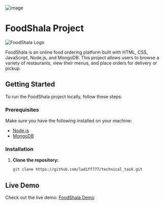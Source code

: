 ![image](https://github.com/ladiff777/technical_task/assets/81437219/1bcd2c5c-b8a1-4d49-ada8-04743ac939fc)
# FoodShala Project

![FoodShala Logo](https://your-logo-url.png)

FoodShala is an online food ordering platform built with HTML, CSS, JavaScript, Node.js, and MongoDB. This project allows users to browse a variety of restaurants, view their menus, and place orders for delivery or pickup.

## Getting Started

To run the FoodShala project locally, follow these steps:

### Prerequisites

Make sure you have the following installed on your machine:

- [Node.js](https://nodejs.org/)
- [MongoDB](https://www.mongodb.com/try/download/community)

### Installation

1. **Clone the repository:**

   ```bash
   git clone https://github.com/ladiff777/technical_task.git


## Live Demo

Check out the live demo: [FoodShala Demo](https://659e7573697f68ca991f23e1--deluxe-mooncake-3a2cc0.netlify.app/)



